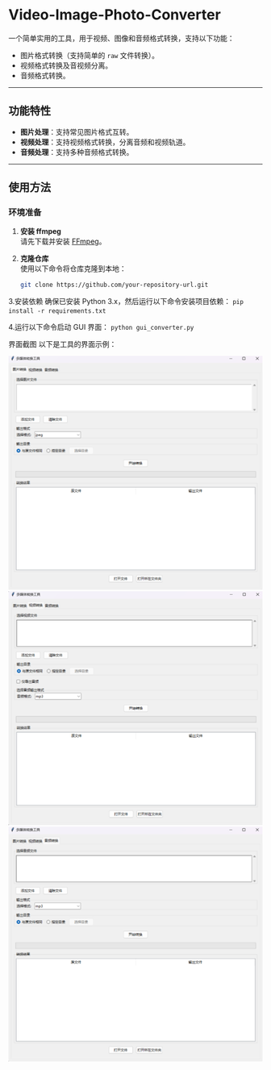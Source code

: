 # Video-Image-Photo-Converter

一个简单实用的工具，用于视频、图像和音频格式转换，支持以下功能：
- 图片格式转换（支持简单的 `raw` 文件转换）。
- 视频格式转换及音视频分离。
- 音频格式转换。

---

## 功能特性
- **图片处理**：支持常见图片格式互转。
- **视频处理**：支持视频格式转换，分离音频和视频轨道。
- **音频处理**：支持多种音频格式转换。

---

## 使用方法

### 环境准备
1. **安装 ffmpeg**  
   请先下载并安装 [FFmpeg](https://ffmpeg.org/download.html)。

2. **克隆仓库**  
   使用以下命令将仓库克隆到本地：
   ```bash
   git clone https://github.com/your-repository-url.git
   ```
   
3.安装依赖
确保已安装 Python 3.x，然后运行以下命令安装项目依赖：
    ```
    pip install -r requirements.txt
    ```
   
4.运行以下命令启动 GUI 界面：
    ```
    python gui_converter.py
    ```

界面截图
以下是工具的界面示例：

<img src="img/1.png" alt="界面截图1" width="600"> <img src="img/2.png" alt="界面截图2" width="600"> <img src="img/3.png" alt="界面截图3" width="600">
